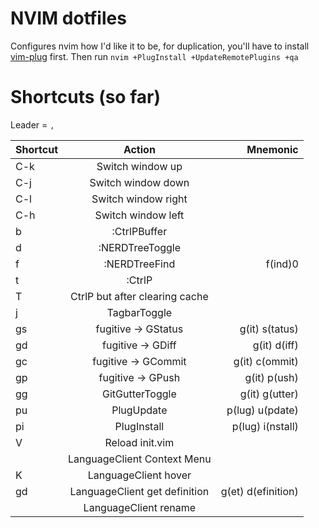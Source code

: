 # NVIM dotfiles

Configures nvim how I'd like it to be, for duplication, you'll have to install [vim-plug](https://github.com/junegunn/vim-plug) first.
Then run `nvim +PlugInstall +UpdateRemotePlugins +qa`

# Shortcuts (so far)

Leader = `,`

| Shortcut | Action | Mnemonic 
| ---------|:-------:|---------:|
| C-k | Switch window up | 
| C-j | Switch window down | 
| C-l | Switch window right | 
| C-h | Switch window left |
| <leader>b | :CtrlPBuffer | 
| <leader>d | :NERDTreeToggle |
| <leader>f | :NERDTreeFind | f(ind)0
| <leader>t | :CtrlP |
| <leader>T | CtrlP but after clearing cache
| <leader>j | TagbarToggle
| <leader>gs | fugitive -> GStatus | g(it) s(tatus)
| <leader>gd | fugitive -> GDiff | g(it) d(iff)
| <leader>gc | fugitive -> GCommit | g(it) c(ommit)
| <leader>gp | fugitive -> GPush | g(it) p(ush)
| <leader>gg | GitGutterToggle | g(it) g(utter)
| <leader>pu | PlugUpdate | p(lug) u(pdate)
| <leader>pi | PlugInstall | p(lug) i(nstall)
| <leader>V | Reload init.vim |
| <F5> | LanguageClient Context Menu |
| K | LanguageClient hover |
| gd | LanguageClient get definition | g(et) d(efinition)
| <F2> | LanguageClient rename |

